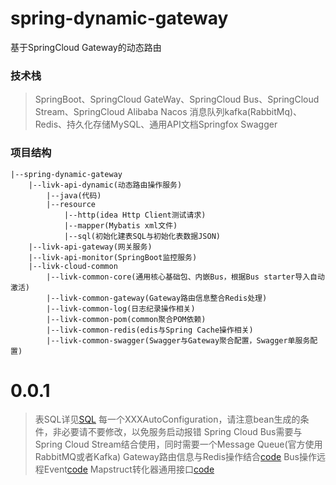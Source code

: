 # spring-dynamic-gateway

基于SpringCloud Gateway的动态路由

### 技术栈

> SpringBoot、SpringCloud GateWay、SpringCloud Bus、SpringCloud Stream、SpringCloud Alibaba Nacos
> 消息队列kafka(RabbitMq)、Redis、持久化存储MySQL、通用API文档Springfox Swagger

### 项目结构

```
|--spring-dynamic-gateway
    |--livk-api-dynamic(动态路由操作服务)
        |--java(代码)
        |--resource
            |--http(idea Http Client测试请求)
            |--mapper(Mybatis xml文件)
            |--sql(初始化建表SQL与初始化表数据JSON)
    |--livk-api-gateway(网关服务)
    |--livk-api-monitor(SpringBoot监控服务)
    |--livk-cloud-common
        |--livk-common-core(通用核心基础包、内嵌Bus，根据Bus starter导入自动激活)
        |--livk-common-gateway(Gateway路由信息整合Redis处理)
        |--livk-common-log(日志纪录操作相关)
        |--livk-common-pom(common聚合POM依赖)
        |--livk-common-redis(edis与Spring Cache操作相关)
        |--livk-common-swagger(Swagger与Gateway聚合配置，Swagger单服务配置)
```

# 0.0.1

>表SQL详见[SQL](./table.sql)
>每一个XXXAutoConfiguration，请注意bean生成的条件，非必要请不要修改，以免服务启动报错 
>Spring Cloud Bus需要与Spring Cloud Stream结合使用，同时需要一个Message Queue(官方使用RabbitMQ或者Kafka)
>Gateway路由信息与Redis操作结合[code](./livk-cloud-common/livk-common-gateway/src/main/java/com/livk/common/gateway/support/RedisRouteDefinitionWriter.java)
>Bus操作远程Event[code](./livk-cloud-common/livk-common-core/src/main/java/com/livk/common/core/event/LivkRemoteApplicationEvent.java)
>Mapstruct转化器通用接口[code](./livk-cloud-common/livk-common-core/src/main/java/com/livk/common/core/converter/BaseConverter.java)

